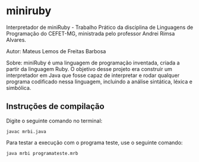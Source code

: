 # miniruby
Interpretador de miniRuby - Trabalho Prático da disciplina de Linguagens de Programação do CEFET-MG, ministrada pelo professor Andrei Rimsa Alvares.

Autor: Mateus Lemos de Freitas Barbosa

Sobre: miniRuby é uma linguagem de programação inventada, criada a partir da linguagem Ruby. O objetivo desse projeto era construir um interpretador em Java que fosse capaz de interpretar e rodar qualquer programa codificado nessa linguagem, incluindo a análise sintática, léxica e simbólica. 

## Instruções de compilação

Digite o seguinte comando no terminal:

```
javac mrbi.java
```
Para testar a execução com o programa teste, use o seguinte comando:

```
java mrbi programateste.mrb
```
